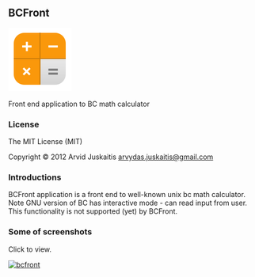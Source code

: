 ## BCFront

![icon](https://raw.githubusercontent.com/arvjus/bcfront/master/screenshots/bcfront-icon.png)

Front end application to BC math calculator


### License

The MIT License (MIT)

Copyright © 2012 Arvid Juskaitis <arvydas.juskaitis@gmail.com>



### Introductions

BCFront application is a front end to well-known unix bc math calculator. 
Note  GNU version of BC has interactive mode - can read input from user. This functionality is not supported (yet) by BCFront.


### Some of screenshots

Click to view.

[![bcfront](https://raw.githubusercontent.com/arvjus/bcfront/master/screenshots/bcfront-icon-thumb.png)](https://raw.githubusercontent.com/arvjus/bcfront/master/screenshots/bcfront-icon.png)




